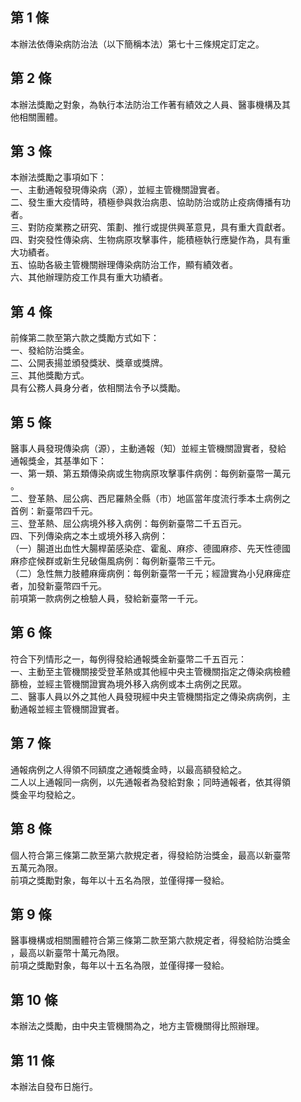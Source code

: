 第 1 條
-------
本辦法依傳染病防治法（以下簡稱本法）第七十三條規定訂定之。

第 2 條
-------
本辦法獎勵之對象，為執行本法防治工作著有績效之人員、醫事機構及其  
他相關團體。

第 3 條
-------
本辦法獎勵之事項如下：  
一、主動通報發現傳染病（源），並經主管機關證實者。  
二、發生重大疫情時，積極參與救治病患、協助防治或防止疫病傳播有功  
    者。  
三、對防疫業務之研究、策劃、推行或提供興革意見，具有重大貢獻者。  
四、對突發性傳染病、生物病原攻擊事件，能積極執行應變作為，具有重  
    大功績者。  
五、協助各級主管機關辦理傳染病防治工作，顯有績效者。  
六、其他辦理防疫工作具有重大功績者。

第 4 條
-------
前條第二款至第六款之獎勵方式如下：  
一、發給防治獎金。  
二、公開表揚並頒發獎狀、獎章或獎牌。  
三、其他獎勵方式。  
具有公務人員身分者，依相關法令予以獎勵。

第 5 條
-------
醫事人員發現傳染病（源），主動通報（知）並經主管機關證實者，發給  
通報獎金，其基準如下：  
一、第一類、第五類傳染病或生物病原攻擊事件病例：每例新臺幣一萬元  
    。  
二、登革熱、屈公病、西尼羅熱全縣（市）地區當年度流行季本土病例之  
    首例：新臺幣四千元。  
三、登革熱、屈公病境外移入病例：每例新臺幣二千五百元。  
四、下列傳染病之本土或境外移入病例：  
（一）腸道出血性大腸桿菌感染症、霍亂、麻疹、德國麻疹、先天性德國  
      麻疹症候群或新生兒破傷風病例：每例新臺幣三千元。  
（二）急性無力肢體麻痺病例：每例新臺幣一千元；經證實為小兒麻痺症  
      者，加發新臺幣四千元。  
前項第一款病例之檢驗人員，發給新臺幣一千元。

第 6 條
-------
符合下列情形之一，每例得發給通報獎金新臺幣二千五百元：  
一、主動至主管機關接受登革熱或其他經中央主管機關指定之傳染病檢體  
    篩檢，並經主管機關證實為境外移入病例或本土病例之民眾。  
二、醫事人員以外之其他人員發現經中央主管機關指定之傳染病病例，主  
    動通報並經主管機關證實者。

第 7 條
-------
通報病例之人得領不同額度之通報獎金時，以最高額發給之。  
二人以上通報同一病例，以先通報者為發給對象；同時通報者，依其得領  
獎金平均發給之。

第 8 條
-------
個人符合第三條第二款至第六款規定者，得發給防治獎金，最高以新臺幣  
五萬元為限。  
前項之獎勵對象，每年以十五名為限，並僅得擇一發給。

第 9 條
-------
醫事機構或相關團體符合第三條第二款至第六款規定者，得發給防治獎金  
，最高以新臺幣十萬元為限。  
前項之獎勵對象，每年以十五名為限，並僅得擇一發給。

第 10 條
--------
本辦法之獎勵，由中央主管機關為之，地方主管機關得比照辦理。

第 11 條
--------
本辦法自發布日施行。

